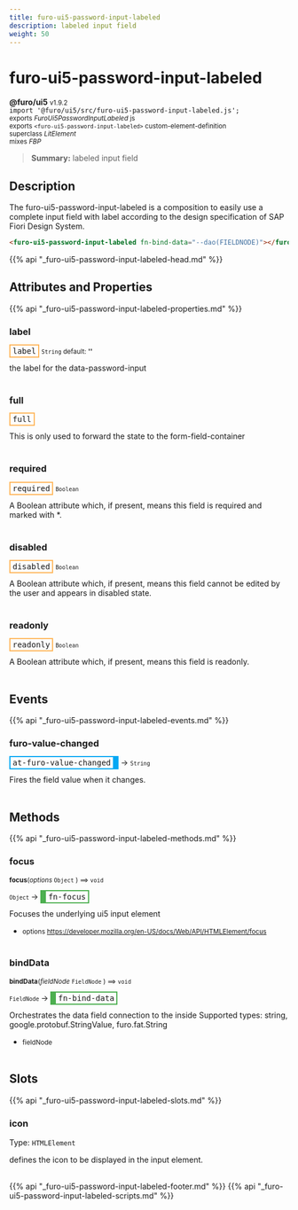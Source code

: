 ```yaml
---
title: furo-ui5-password-input-labeled
description: labeled input field
weight: 50
---
```


# furo-ui5-password-input-labeled
**@furo/ui5** <small>v1.9.2</small>
<br>`import '@furo/ui5/src/furo-ui5-password-input-labeled.js';`<small>
<br>exports *FuroUi5PasswordInputLabeled* js
<br>exports `<furo-ui5-password-input-labeled>` custom-element-definition
<br>superclass *LitElement*
<br> mixes *FBP*</small>

> **Summary:** labeled input field

## Description

The furo-ui5-password-input-labeled is a composition to easily use a complete input field with label according
to the design specification of SAP Fiori Design System.

```html
<furo-ui5-password-input-labeled fn-bind-data="--dao(FIELDNODE)"></furo-ui5-password-input>
```

{{% api "_furo-ui5-password-input-labeled-head.md" %}}

## Attributes and Properties
{{% api "_furo-ui5-password-input-labeled-properties.md" %}}






### **label**

<span  style="border-width:2px; border-style: solid;border-color:  rgb(255, 182, 91);font-family:monospace; padding:2px 4px;">label</span>
<small>`String` default: **&#39;&#39;**</small>

the label for the data-password-input
<br><br>

### **full**

<span  style="border-width:2px; border-style: solid;border-color:  rgb(255, 182, 91);font-family:monospace; padding:2px 4px;">full</span>
</small>

This is only used to forward the state to the form-field-container
<br><br>

### **required**

<span  style="border-width:2px; border-style: solid;border-color:  rgb(255, 182, 91);font-family:monospace; padding:2px 4px;">required</span>
<small>`Boolean` </small>

A Boolean attribute which, if present, means this field is required and marked with *.
<br><br>

### **disabled**

<span  style="border-width:2px; border-style: solid;border-color:  rgb(255, 182, 91);font-family:monospace; padding:2px 4px;">disabled</span>
<small>`Boolean` </small>

A Boolean attribute which, if present, means this field cannot be edited by the user and
appears in disabled state.
<br><br>

### **readonly**

<span  style="border-width:2px; border-style: solid;border-color:  rgb(255, 182, 91);font-family:monospace; padding:2px 4px;">readonly</span>
<small>`Boolean` </small>

A Boolean attribute which, if present, means this field is readonly.
<br><br>
## Events
{{% api "_furo-ui5-password-input-labeled-events.md" %}}

### **furo-value-changed**
<span  style="border-width:2px 10px 2px 2px; border-style: solid;border-color:  rgb(2, 168, 244);font-family:monospace; padding:2px 4px;">at-furo-value-changed</span>
→ <small>`String`</small>

Fires the field value when it changes.
<br><br>

## Methods
{{% api "_furo-ui5-password-input-labeled-methods.md" %}}


### **focus**
<small>**focus**(*options* `Object` ) ⟹ `void`</small>

<small>`Object` </small> →
<span  style="border-width:2px 2px 2px 10px; border-style: solid;border-color:  rgb(76, 175, 80);font-family:monospace; padding:2px 4px;">fn-focus</span>

Focuses the underlying ui5 input element

- <small>options https://developer.mozilla.org/en-US/docs/Web/API/HTMLElement/focus</small>
<br><br>


### **bindData**
<small>**bindData**(*fieldNode* `FieldNode` ) ⟹ `void`</small>

<small>`FieldNode` </small> →
<span  style="border-width:2px 2px 2px 10px; border-style: solid;border-color:  rgb(76, 175, 80);font-family:monospace; padding:2px 4px;">fn-bind-data</span>

Orchestrates the data field connection to the inside
Supported types: string, google.protobuf.StringValue, furo.fat.String

- <small>fieldNode </small>
<br><br>








## Slots
{{% api "_furo-ui5-password-input-labeled-slots.md" %}}

### **icon**
Type: `HTMLElement`

defines the icon to be displayed in the input element.
<br><br>

{{% api "_furo-ui5-password-input-labeled-footer.md" %}}
{{% api "_furo-ui5-password-input-labeled-scripts.md" %}}
